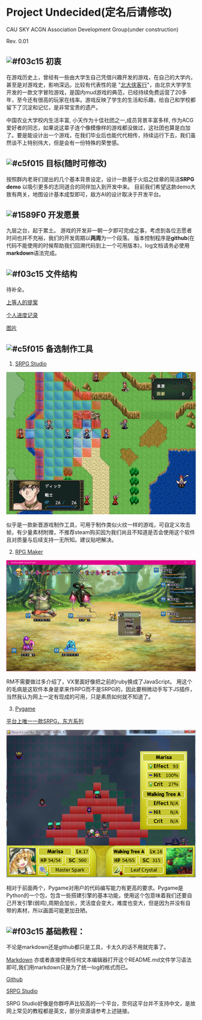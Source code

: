 # Project Undecided(定名后请修改)

CAU SKY ACGN Association Development Group(under construction)

Rev. 0.01

## ![#f03c15](https://placehold.it/15/f03c15/000000?text=+) 初衷

在游戏历史上，曾经有一些由大学生自己凭借兴趣开发的游戏，在自己的大学内，甚至是对游戏史，影响深远。比较有代表性的是 "[北大侠客行](http://hk.pkuxkx.com/)"，由北京大学学生开发的一款文字冒险游戏，是国内mud游戏的典范，已经持续免费运营了20多年，至今还有很高的玩家在线率。游戏反映了学生的生活和乐趣，给自己和学校都留下了沉淀和记忆，是非常宝贵的遗产。

中国农业大学校内生活丰富, 小天作为十佳社团之一,成员背景丰富多样, 作为ACG爱好者的同志，如果说这辈子连个像模像样的游戏都没做过，这社团也算是白加了。要是能设计出一个游戏，在我们毕业后也能代代相传，持续运行下去，我们虽然谈不上特别伟大，但是会有一份特殊的荣誉感。

## ![#c5f015](https://placehold.it/15/c5f015/000000?text=+) 目标(随时可修改)

按照群内老哥们提出的几个基本背景设定，设计一款基于火焰之纹章的简洁**SRPG demo** 以吸引更多的志同道合的同伴加入到开发中来。 目前我们希望这款demo大致有两关，地图设计基本成型即可，敌方AI的设计取决于开发平台。

## ![#1589F0](https://placehold.it/15/1589F0/000000?text=+) 开发愿景

九层之台，起于累土。 游戏的开发非一朝一夕即可完成之事，考虑到各位志愿者时间也并不充裕，我们的开发周期以**两周**为一个段落。 版本控制程序是**github**(在代码不能使用的时候帮助我们回溯代码到上一个可用版本)，log文档请务必使用**markdown**语法完成。

## ![#f03c15](https://placehold.it/15/f03c15/000000?text=+) 文件结构

待补全。

[上等人的提案](docs_demo/)

[个人进度记录](log/)

[图片](img/)

## ![#c5f015](https://placehold.it/15/c5f015/000000?text=+) 备选制作工具

1. [SRPG Studio](https://store.steampowered.com/app/857320/SRPG_Studio/)

![Scheme](img/srpg_studio.jpg)

似乎是一款新晋游戏制作工具，可用于制作类似火纹一样的游戏，可自定义攻击帧，有少量素材附赠，不推荐steam购买因为我们尚且不知道是否会使用这个软件且对质量与后续支持一无所知。建议贴吧解决。

2. [RPG Maker](https://zh.wikipedia.org/wiki/RPG%E8%A3%BD%E4%BD%9C%E5%A4%A7%E5%B8%AB#RPG_Maker_MV)

![Scheme](img/rm.png)

RM不需要做过多介绍了，VX里面好像把之前的ruby换成了JavaScript。 用这个的毛病是这软件本身是拿来作RPG而不是SRPG的，因此要稍微动手写下JS插件，当然我认为网上一定有现成的可用，只是素质如何就不知道了。

3. [Pygame](https://www.pygame.org/news)

[平台上唯一一款SRPG，东方系列](https://www.pygame.org/project/1106)

![Scheme](img/pygame.png)

相对于前面两个，Pygame对用户的代码编写能力有更高的要求。Pygame是Python的一个包，包含一些搭建引擎的基本功能，使用这个包意味着我们还要自己开发引擎(弱鸡),周期会加长，灵活度会变大，难度也变大，但是因为并没有自带的素材，所以画面可能更加丑陋。


## ![#f03c15](https://placehold.it/15/f03c15/000000?text=+) 基础教程：

不论是markdown还是github都只是工具，卡太久的话不用就完事了。

[Markdown](https://www.jianshu.com/p/q81RER) 亦或者直接使用任何文本编辑器打开这个README.md文件学习语法即可,我们用markdown只是为了统一log的格式而已。

[Github](tutorial/git.md)

[SRPG Studio](tutorial/srpg_studio.md)

SRPG Studio好像是你群呼声比较高的一个平台，奈何这平台并不支持中文，是故网上常见的教程都是英文，部分资源请参考上述链接。